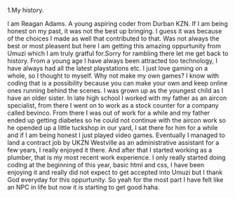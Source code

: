 1.My history.

I am Reagan Adams. A young aspiring coder from Durban KZN. If I am being honest on my past, it was not the best up bringing. I guess it was because of the choices I made as well that contributed to that. Was not always the best or most pleasent but here I am getting this amazing oppurtunity from Umuzi which I am truly gratful for.Sorry for rambling there let me get back to history. From a young age I have always been attracted too technology, I have always had all the latest playstations etc. I just love gaming on a whole, so I thought to myself. Why not make my own games? I know with coding that is a possibility because you can make your own and keep online ones running behind the scenes. I was grown up as the youngest child as I have an older sister. In late high school I worked with my father as an aircon specialist, from there I went on to work as a stock counter for a company called bevinco. From there I was out of work for a while and my father ended up getting diabetes so he could not continue with the aircon work so he opended up a little tuckshop in our yard, I sat there for him for a while and if I am being honest I just played video games. Eventually I managed to land a contract job by UKZN Westville as an administrative assistant for a few years, I really enjoyed it there. And after that I started working as a plumber, that is my most recent work experience. I only really started doing coding at the beginning of this year, basic html and css, I have been enjoying it and really did not expect to get accepted into Umuzi but I thank God everyday for this oppurtunity. So yeah for the most part I have felt like an NPC in life but now it is starting to get good haha.

